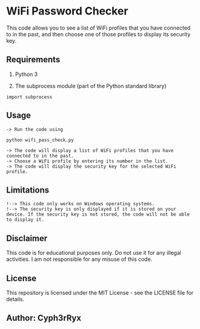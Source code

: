 # WiFi Password Checker

This code allows you to see a list of WiFi profiles that you have connected to in the past, and then choose one of those profiles to display its security key.

## Requirements

   1. Python 3
    
   2. The subprocess module (part of the Python standard library)
    
``` import subprocess ```

## Usage

    -> Run the code using 
 
```python wifi_pass_check.py```
    
    -> The code will display a list of WiFi profiles that you have connected to in the past.
    -> Choose a WiFi profile by entering its number in the list.
    -> The code will display the security key for the selected WiFi profile.

## Limitations

    !--> This code only works on Windows operating systems.
    !--> The security key is only displayed if it is stored on your device. If the security key is not stored, the code will not be able to display it.

## Disclaimer

This code is for educational purposes only. Do not use it for any illegal activities. I am not responsible for any misuse of this code.

## License

This repository is licensed under the MIT License - see the LICENSE file for details.

## Author: Cyph3rRyx
